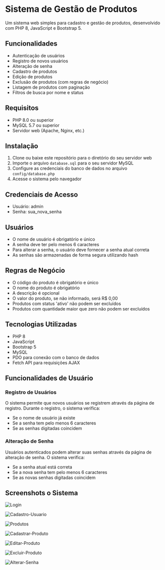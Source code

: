# Sistema de Gestão de Produtos

Um sistema web simples para cadastro e gestão de produtos, desenvolvido com PHP 8, JavaScript e Bootstrap 5.

## Funcionalidades

- Autenticação de usuários
- Registro de novos usuários
- Alteração de senha
- Cadastro de produtos
- Edição de produtos
- Exclusão de produtos (com regras de negócio)
- Listagem de produtos com paginação
- Filtros de busca por nome e status

## Requisitos

- PHP 8.0 ou superior
- MySQL 5.7 ou superior
- Servidor web (Apache, Nginx, etc.)

## Instalação

1. Clone ou baixe este repositório para o diretório do seu servidor web
2. Importe o arquivo `database.sql` para o seu servidor MySQL
3. Configure as credenciais do banco de dados no arquivo `config/database.php`
4. Acesse o sistema pelo navegador
   
## Credenciais de Acesso

- Usuário: admin
- Senha: sua_nova_senha

## Usuários

- O nome de usuário é obrigatório e único
- A senha deve ter pelo menos 6 caracteres
- Para alterar a senha, o usuário deve fornecer a senha atual correta
- As senhas são armazenadas de forma segura utilizando hash

## Regras de Negócio

- O código do produto é obrigatório e único
- O nome do produto é obrigatório
- A descrição é opcional
- O valor do produto, se não informado, será R$ 0,00
- Produtos com status 'ativo' não podem ser excluídos
- Produtos com quantidade maior que zero não podem ser excluídos

## Tecnologias Utilizadas

- PHP 8
- JavaScript
- Bootstrap 5
- MySQL
- PDO para conexão com o banco de dados
- Fetch API para requisições AJAX

## Funcionalidades de Usuário

### Registro de Usuários

O sistema permite que novos usuários se registrem através da página de registro. Durante o registro, o sistema verifica:

- Se o nome de usuário já existe
- Se a senha tem pelo menos 6 caracteres
- Se as senhas digitadas coincidem

### Alteração de Senha

Usuários autenticados podem alterar suas senhas através da página de alteração de senha. O sistema verifica:

- Se a senha atual está correta
- Se a nova senha tem pelo menos 6 caracteres
- Se as novas senhas digitadas coincidem

## Screenshots o Sistema

![Login](https://github.com/user-attachments/assets/a0632d3a-fe9c-4df4-90b8-1e3e54de6dde)

![Cadastro-Usuario](https://github.com/user-attachments/assets/9ee89318-09c9-4a4c-8b8b-becbdc6abfb6)

![Produtos](https://github.com/user-attachments/assets/1cbf118f-6085-405e-b583-112cfaeec587)

![Cadastrar-Produto](https://github.com/user-attachments/assets/10557a7e-e4ca-4576-82f9-c5a6d75bcb86)

![Editar-Produto](https://github.com/user-attachments/assets/d7ffadae-14b3-4496-9c53-33f113b73cb8)

![Excluir-Produto](https://github.com/user-attachments/assets/4003868f-0ebb-442e-aace-01fb5235afc9)

![Alterar-Senha](https://github.com/user-attachments/assets/3ec9bb78-e460-4718-b058-8f62662f6b65)

